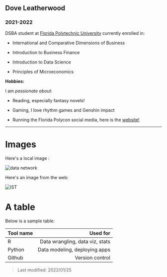 ## Dove Leatherwood

### 2021-2022 

DSBA student at [Florida Polytechnic University](https://www.floridapoly.edu) currently enrolled in: 

- International and Comparative Dimensions of Business

- Introduction to Business Finance

- Introduction to Data Science

- Principles of Microeconomics

**Hobbies:**

I am _passionate about_: 

- Reading, especially fantasy novels!

- Gaming, I love rhythm games and Genshin impact

- Running the Florida Polycon social media, here is the [website!](flpolycon.org)

***

# Images

Here's a local image :

![data network](dataNetwork.jpg)

Here's an image from the web:

![IST](https://floridapoly.edu/news/articles/2021/06/assets/060821-applicationsincrease.jpg)

# A table

Below is a sample table:

|   Tool name   |     Used for                  |
|:--------------|------------------------------:|
|   R           |Data wrangling, data viz, stats|
|   Python      |Data modeling, deploying apps  | 
|   Github      |Version control                |

> Last modified: 2022/01/25
